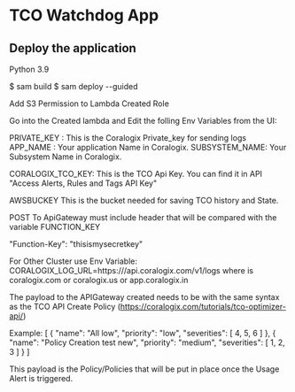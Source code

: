 # TCO Watchdog App
## Deploy the application

Python 3.9



$ sam build 
$ sam deploy --guided


Add S3 Permission to Lambda Created Role 

Go into the Created lambda and Edit the folling Env Variables from the UI:

PRIVATE_KEY :
    This is the Coralogix Private_key for sending logs
APP_NAME :
    Your application Name in Coralogix.
SUBSYSTEM_NAME:
    Your Subsystem Name in Coralogix.

CORALOGIX_TCO_KEY:
    This is the TCO Api Key. You can find it in API "Access Alerts, Rules and Tags API Key"

AWSBUCKEY
    This is the bucket needed for saving TCO history  and State.
    
POST To ApiGateway must include header  that will be compared with the variable FUNCTION_KEY

  "Function-Key": "thisismysecretkey"

For Other Cluster use Env Variable: CORALOGIX_LOG_URL=https:///api.coralogix.com/v1/logs where is coralogix.com or coralogix.us or app.coralogix.in




The payload to the APIGateway created needs to be with the same syntax as the TCO API Create Policy (https://coralogix.com/tutorials/tco-optimizer-api/)

Example:
[
  {
    "name": "All low",
    "priority": "low",
    "severities": [
      4,
      5,
      6
    ]
  },
  {
    "name": "Policy Creation test new",
    "priority": "medium",
    "severities": [
      1,
      2,
      3
    ]
  }
]


This payload is the  Policy/Policies that will be put in place once the Usage Alert is triggered.



